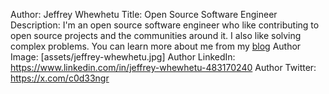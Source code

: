 Author: Jeffrey Whewhetu
Title: Open Source Software Engineer
Description: I'm an open source software engineer who like contributing to open source projects and the communities around it. I also like solving complex problems. You can learn more about me from my [blog](https://c0d33ngr.github.io)
Author Image: [assets/jeffrey-whewhetu.jpg]
Author LinkedIn: https://www.linkedin.com/in/jeffrey-whewhetu-483170240
Author Twitter: https://x.com/c0d33ngr
